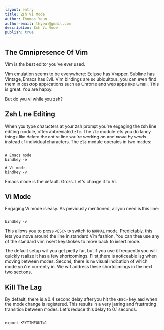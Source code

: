 ```yaml
---
layout: entry
title: Zsh Vi Mode
author: Thomas Yeun
author-email: thyeun@gmail.com
description: Zsh Vi Mode 
publish: true
---
```



## The Omnipresence Of Vim

Vim is the best editor you've ever used.

Vim emulation seems to be everywhere: Eclipse has Vrapper, Sublime has Vintage, Emacs has Evil. Vim bindings are so ubiquitous, you can even find them in desktop applications such as Chrome and web apps like Gmail. This is great. You are happy.

But do you vi while you zsh?

## Zsh Line Editing

When you type characters at your zsh prompt you're engaging the zsh line editing module, often abbreviated `zle`. The `zle` module lets you do fancy things like delete the entire line you're working on and move by words instead of individual characters. The `zle` module operates in two modes:

<pre><code>
# Emacs mode
bindkey -e

# Vi mode
bindkey -v
</code></pre>

Emacs mode is the default. Gross. Let's change it to Vi.

## Vi Mode

Engaging Vi mode is easy. As previously mentioned, all you need is this line:

<pre><code>
bindkey -v
</code></pre>

This allows you to press `<ESC>` to switch to `NORMAL` mode. Predictably, this lets you move around the line in standard Vim fashion. You can then use any of the standard vim insert keystrokes to move back to insert mode.

The default setup will you get pretty far, but if you use it frequently you will quickly realize it has a few shortcomings. First,there is noticeable lag when moving between modes. Second, there is no visual indication of which mode you're currently in. We will address these shortcomings in the next two sections.

## Kill The Lag

By default, there is a 0.4 second delay after you hit the `<ESC>` key and when the mode change is registered. This results in a very jarring and frustrating transition between modes. Let's reduce this delay to 0.1 seconds.

<pre><code>
export KEYTIMEOUT=1
</code></pre>
